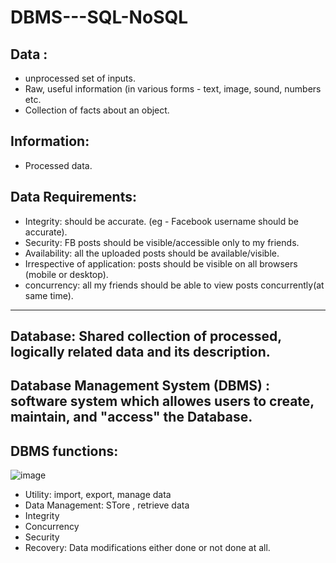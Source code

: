 # DBMS---SQL-NoSQL


## Data : 
  - unprocessed set of inputs.
  - Raw, useful information (in various forms - text, image, sound, numbers etc. 
  - Collection of facts about an object.

## Information:
  - Processed data.

## Data Requirements: 
- Integrity: should be accurate. (eg - Facebook username should be accurate).
- Security: FB posts should be visible/accessible only to my friends.
- Availability: all the uploaded posts should be available/visible.
- Irrespective of application: posts should be visible on all browsers (mobile or desktop).
- concurrency: all my friends should be able to view posts concurrently(at same time).

<hr>

## Database: Shared collection of processed, logically related data and its description.

## Database Management System (DBMS) : software system which allowes users to create, maintain, and "access" the Database.

## DBMS functions: 
![image](https://github.com/user-attachments/assets/1a3a8a8c-c69d-4169-ba46-1f9b2561867f)

- Utility: import, export, manage data
- Data Management: STore , retrieve data
- Integrity
- Concurrency
- Security
- Recovery: Data modifications either done or not done at all.


